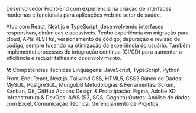 Desenvolvedor Front-End  com experiência na criação de interfaces modernas e funcionais para aplicações web no setor de saúde.

Atuo com React, Next.js e TypeScript, desenvolvendo interfaces responsivas, dinâmicas e acessíveis. Tenho experiência em migração para cloud, APIs RESTful, versionamento de código, depuração e revisão de código, sempre focando na otimização da experiência do usuário. Também implementei processos de integração contínua (CI/CD) para aumentar a eficiência e reduzir falhas no desenvolvimento.

🛠️ Competências Técnicas
Linguagens: JavaScript, TypeScript, Python
Front-End: React, Next.js, Tailwind CSS, HTML5, CSS3
Banco de Dados: MySQL, PostgreSQL, MongoDB
Metodologias & Ferramentas: Scrum, Kanban, Git, GitHub Actions
Design & Prototipação: Figma, Adobe XD
Infraestrutura & DevOps: AWS (S3, SQS, Cognito)
Outros: Análise de dados com Excel, Comunicação Técnica, Gerenciamento de Projetos
